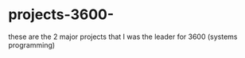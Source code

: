 # projects-3600-
these are the 2 major projects that I was the leader for 3600 (systems programming)
